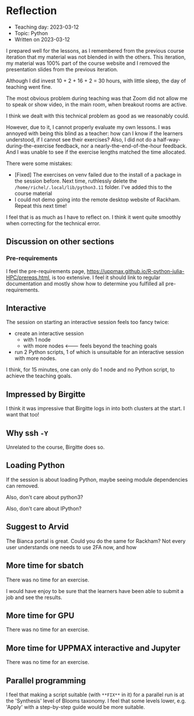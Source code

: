 # Reflection

 * Teaching day: 2023-03-12
 * Topic: Python
 * Written on 2023-03-12

I prepared well for the lessons, as I remembered from the
previous course iteration that my material was not blended
in with the others. This iteration, my material was 100% part of the
course website and I removed the presentation slides from the
previous iteration.

Although I did invest 10 + 2 + 16 + 2 = 30 hours, 
with little sleep, the day of teaching went fine.

The most obvious problem during teaching 
was that Zoom did not allow me to speak
or show video, in the main room, 
when breakout rooms are active.

I think we dealt with this technical problem 
as good as we reasonably could.

However, due to it, I cannot properly evaluate my own lessons.
I was annoyed with being this blind as a teacher:
how can I know if the learners understood, 
if I cannot see their exercises?
Also, I did not do a half-way-during-the-exercise feedback,
nor a nearly-the-end-of-the-hour feedback.
And I was unable to see if the exercise lengths 
matched the time allocated.

There were some mistakes:

- [Fixed] The exercises on venv failed due to the install of a package
  in the session before. Next time, ruthlessly 
  delete the `/home/richel/.local/lib/python3.11` folder.
  I've added this to the course material
- I could not demo going into the remote desktop website of Rackham.
  Repeat this next time!

I feel that is as much as I have to reflect on.
I think it went quite smoothly when correcting for the
technical error.

## Discussion on other sections

### Pre-requirements

I feel the pre-requirements page, https://uppmax.github.io/R-python-julia-HPC/prereqs.html, is too extensive.
I feel it should link to regular documentation and mostly show
how to determine you fulfilled all pre-requirements.

## Interactive

The session on starting an interactive session feels too fancy twice:
- create an interactive session 
  - with 1 node
  - with more nodes <--- feels beyond the teaching goals
- run 2 Python scripts, 1 of which is unsuitable for an interactive session
  with more nodes.

I think, for 15 minutes, one can only do 1 node and no Python script,
to achieve the teaching goals.

## Impressed by Birgitte

I think it was impressive that Birgitte logs in into both clusters at the start.
I want that too!

## Why ssh `-Y`

Unrelated to the course, Birgitte does so.

## Loading Python

If the session is about loading Python,
maybe seeing module dependencies can removed.

Also, don't care about python3?

Also, don't care about IPython?

## Suggest to Arvid

The Bianca portal is great. Could you do the same for Rackham?
Not every user understands one needs to use 2FA now, and how

## More time for sbatch

There was no time for an exercise.

I would have enjoy to be sure that the learners have been able
to submit a job and see the results.

## More time for GPU

There was no time for an exercise.

## More time for UPPMAX interactive and Jupyter

There was no time for an exercise.

## Parallel programming

I feel that making a script suitable (with `**FIX**` in it) 
for a parallel run is at the 'Synthesis' level of Blooms taxonomy.
I feel that some levels lower, e.g. 'Apply' with a step-by-step
guide would be more suitable.
